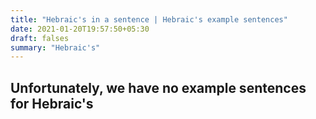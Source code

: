```yaml
---
title: "Hebraic's in a sentence | Hebraic's example sentences"
date: 2021-01-20T19:57:50+05:30
draft: falses
summary: "Hebraic's"
---
```

## Unfortunately, we have no example sentences for Hebraic's                 
